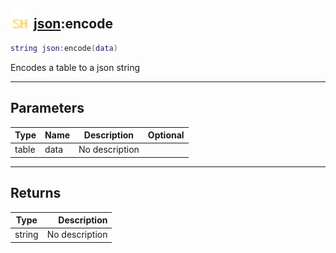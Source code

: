## <img src="../../.gitbook/assets/shared.png" width="32" height="32" /> [json](../json/README.md):encode

```lua
string json:encode(data)
```

Encodes a table to a json string<br>

-----------------
## Parameters

| Type   | Name | Description | Optional |
| ------ | ---- | ----------- | -------: |
| table | data | No description |  |

-----------------
## Returns

| Type   | Description |
| ------ | ----------: |
| string | No description |
